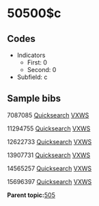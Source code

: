 # 50500$c

## Codes

-   Indicators
    -   First: 0
    -   Second: 0
-   Subfield: c

## Sample bibs

7087085 [Quicksearch](https://search.library.yale.edu/catalog/7087085) [VXWS](http://prodorbis.library.yale.edu:7014/vxws/GetHoldingsService?bibId=7087085)

11294755 [Quicksearch](https://search.library.yale.edu/catalog/11294755) [VXWS](http://prodorbis.library.yale.edu:7014/vxws/GetHoldingsService?bibId=11294755)

12622733 [Quicksearch](https://search.library.yale.edu/catalog/12622733) [VXWS](http://prodorbis.library.yale.edu:7014/vxws/GetHoldingsService?bibId=12622733)

13907731 [Quicksearch](https://search.library.yale.edu/catalog/13907731) [VXWS](http://prodorbis.library.yale.edu:7014/vxws/GetHoldingsService?bibId=13907731)

14565257 [Quicksearch](https://search.library.yale.edu/catalog/14565257) [VXWS](http://prodorbis.library.yale.edu:7014/vxws/GetHoldingsService?bibId=14565257)

15696397 [Quicksearch](https://search.library.yale.edu/catalog/15696397) [VXWS](http://prodorbis.library.yale.edu:7014/vxws/GetHoldingsService?bibId=15696397)

**Parent topic:**[505](../../tags/505/505.md)

